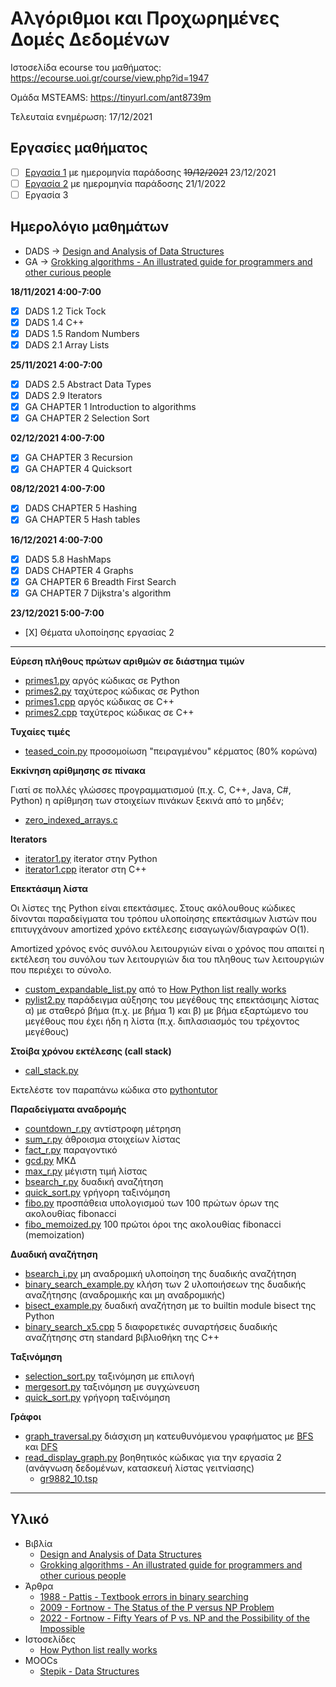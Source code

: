 # Αλγόριθμοι και Προχωρημένες Δομές Δεδομένων

Ιστοσελίδα ecourse του μαθήματος: <https://ecourse.uoi.gr/course/view.php?id=1947>

Ομάδα MSTEAMS: <https://tinyurl.com/ant8739m>

Τελευταία ενημέρωση: 17/12/2021

## Εργασίες μαθήματος

- [ ] [Εργασία 1](./projects/2021f_project1.pdf) με ημερομηνία παράδοσης ~~19/12/2021~~ 23/12/2021
- [ ] [Εργασία 2](./projects/2021f_project2.pdf) με ημερομηνία παράδοσης 21/1/2022
- [ ] Εργασία 3

## Ημερολόγιο μαθημάτων

* DADS -> [Design and Analysis of Data Structures](./resources/2018%20-%20Moshiri,%20Izhikevich%20-Design%20and%20Analysis%20of%20Data%20Structures.pdf)
* GA -> [Grokking algorithms - An illustrated guide for programmers and other curious people](https://www.manning.com/books/grokking-algorithms)

**18/11/2021 4:00-7:00**

- [X] DADS 1.2 Tick Tock
- [X] DADS 1.4 C++
- [X] DADS 1.5 Random Numbers
- [X] DADS 2.1 Array Lists

**25/11/2021 4:00-7:00**

- [X] DADS 2.5 Abstract Data Types
- [X] DADS 2.9 Iterators 
- [X] GA CHAPTER 1 Introduction to algorithms
- [X] GA CHAPTER 2 Selection Sort

**02/12/2021 4:00-7:00**

- [X] GA CHAPTER 3 Recursion
- [X] GA CHAPTER 4 Quicksort 

**08/12/2021 4:00-7:00**

- [X] DADS CHAPTER 5 Hashing
- [X] GA CHAPTER 5 Hash tables

**16/12/2021 4:00-7:00**

- [X] DADS 5.8 HashMaps
- [X] DADS CHAPTER 4 Graphs 
- [X] GA CHAPTER 6 Breadth First Search
- [X] GA CHAPTER 7 Dijkstra's algorithm

**23/12/2021 5:00-7:00**

- [Χ] Θέματα υλοποίησης εργασίας 2


<!-- **Next**

- [ ] DADS 4.8 Minimum Spanning Trees
- [ ] GA CHAPTER 8 Greedy Algorithms
- [ ] GA CHAPTER 9 Dynamic Programming 
- [ ] Brute Force
- [ ] Divide and Conquer
- [ ] -->

---

**Εύρεση πλήθους πρώτων αριθμών σε διάστημα τιμών**

* [primes1.py](./primes1.py) αργός κώδικας σε Python
* [primes2.py](./primes2.py) ταχύτερος κώδικας σε Python
* [primes1.cpp](./primes1.cpp) αργός κώδικας σε C++
* [primes2.cpp](./primes2.cpp) ταχύτερος κώδικας σε C++

**Τυχαίες τιμές**

* [teased_coin.py](./teased_coin.py) προσομοίωση "πειραγμένου" κέρματος (80% κορώνα)

**Εκκίνηση αρίθμησης σε πίνακα**

Γιατί σε πολλές γλώσσες προγραμματισμού (π.χ. C, C++, Java, C#, Python) η αρίθμηση των στοιχείων πινάκων ξεκινά από το μηδέν;

* [zero_indexed_arrays.c](./zero_indexed_arrays.c)

**Iterators**

* [iterator1.py](./iterator1.py) iterator στην Python
* [iterator1.cpp](./iterator1.cpp) iterator στη C++

**Επεκτάσιμη λίστα**

Οι λίστες της Python είναι επεκτάσιμες. Στους ακόλουθους κώδικες δίνονται παραδείγματα του τρόπου υλοποίησης επεκτάσιμων λιστών που επιτυγχάνουν amortized χρόνο εκτέλεσης εισαγωγών/διαγραφών O(1).

Amortized χρόνος ενός συνόλου λειτουργιών είναι ο  χρόνος που απαιτεί η εκτέλεση του συνόλου των λειτουργιών δια του πληθους των λειτουργιών που περιέχει το σύνολο.

* [custom_expandable_list.py](./custom_expandable_list.py) από το [How Python list really works](https://antonz.org/list-internals/)
* [pylist2.py](./pylist2.py) παράδειγμα αύξησης του μεγέθους της επεκτάσιμης λίστας α) με σταθερό βήμα (π.χ. με βήμα 1) και β) με βήμα εξαρτώμενο του μεγέθους που έχει ήδη η λίστα (π.χ. διπλασιασμός του τρέχοντος μεγέθους)

**Στοίβα χρόνου εκτέλεσης (call stack)**

* [call_stack.py](./call_stack.py)

Εκτελέστε τον παραπάνω κώδικα στο [pythontutor](https://pythontutor.com/visualize.html#code=def%20fun3%28x%29%3A%0A%20%20%20%20print%28x%29%0A%20%20%20%20return%20x*2%0A%20%20%20%20%0Adef%20fun2%28x%29%3A%0A%20%20%20%20y%20%3D%20fun3%28x%29%0A%20%20%20%20print%28y%29%0A%20%20%20%20return%20y*2%0A%20%20%20%20%0Adef%20fun1%28x%29%3A%0A%20%20%20%20y%20%3D%20fun2%28x%29%0A%20%20%20%20print%28y%29%0A%20%20%20%20return%20y*2%0A%20%20%20%20%0Afun1%2842%29&cumulative=false&curInstr=18&heapPrimitives=nevernest&mode=display&origin=opt-frontend.js&py=3&rawInputLstJSON=%5B%5D&textReferences=false)

**Παραδείγματα αναδρομής**

* [countdown_r.py](./countdown_r.py) αντίστροφη μέτρηση
* [sum_r.py](./sum_r.py) άθροισμα στοιχείων λίστας
* [fact_r.py](./fact_r.py) παραγοντικό
* [gcd.py](./gcd.py) ΜΚΔ
* [max_r.py](./max_r.py) μέγιστη τιμή λίστας
* [bsearch_r.py](./bsearch_r.py) δυαδική αναζήτηση
* [quick_sort.py](./quick_sort.py) γρήγορη ταξινόμηση
* [fibo.py](./fibo.py) προσπάθεια υπολογισμού των 100 πρώτων όρων της ακολουθίας fibonacci 
* [fibo_memoized.py](./fibo_memoized.py) 100 πρώτοι όροι της ακολουθίας fibonacci (memoization)

**Δυαδική αναζήτηση**

* [bsearch_i.py](./bsearch_i.py) μη αναδρομική υλοποίηση της δυαδικής αναζήτηση
* [binary_search_example.py](./binary_search_example.py) κλήση των 2 υλοποιήσεων της δυαδικής αναζήτησης (αναδρομικής και μη αναδρομικής)
* [bisect_example.py](./bisect_example.py) δυαδική αναζήτηση με τo builtin module bisect της Python
* [binary_search_x5.cpp](./binary_search_x5.cpp) 5 διαφορετικές συναρτήσεις δυαδικής αναζήτησης στη standard βιβλιοθήκη της C++

**Ταξινόμηση**

* [selection_sort.py](./selection_sort.py) ταξινόμηση με επιλογή
* [mergesort.py](./mergesort.py) ταξινόμηση με συγχώνευση
* [quick_sort.py](./quick_sort.py) γρήγορη ταξινόμηση

**Γράφοι**

* [graph_traversal.py](./graph_traversal.py) διάσχιση μη κατευθυνόμενου γραφήματος με [BFS](https://brilliant.org/wiki/breadth-first-search-bfs/) και [DFS](https://brilliant.org/wiki/depth-first-search-dfs/) 
* [read_display_graph.py](./read_display_graph.py) βοηθητικός κώδικας για την εργασία 2 (ανάγνωση δεδομένων, κατασκευή λίστας γειτνίασης)
  * [gr9882_10.tsp](./gr9882_10.tsp)

---

## Υλικό

* Βιβλία
  * [Design and Analysis of Data Structures](./resources/2018%20-%20Moshiri,%20Izhikevich%20-Design%20and%20Analysis%20of%20Data%20Structures.pdf)
  * [Grokking algorithms - An illustrated guide for programmers and other curious people](https://www.manning.com/books/grokking-algorithms)
* Άρθρα
  * [1988 - Pattis - Τextbook errors in binary searching](./resources/1988%20-%20Pattis%20-%20Textbook%20errors%20in%20binary%20searching.pdf)
  * [2009 - Fortnow - The Status of the P versus NP Problem](https://dl.acm.org/doi/pdf/10.1145/1562164.1562186)
  * [2022 - Fortnow - Fifty Years of P vs. NP and the Possibility of the Impossible](https://cacm.acm.org/magazines/2022/1/257448-fifty-years-of-p-vs-np-and-the-possibility-of-the-impossible/fulltext)
* Ιστοσελίδες
  * [How Python list really works](https://antonz.org/list-internals/)
* MOOCs
  * [Stepik - Data Structures](https://stepik.org/course/579/syllabus)